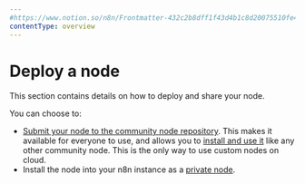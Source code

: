 ```yaml
---
#https://www.notion.so/n8n/Frontmatter-432c2b8dff1f43d4b1c8d20075510fe4
contentType: overview
---
```


# Deploy a node

This section contains details on how to deploy and share your node.

You can choose to:

* [Submit your node to the community node repository](/integrations/creating-nodes/deploy/submit-community-nodes.md). This makes it available for everyone to use, and allows you to [install and use it](/integrations/community-nodes/installation/index.md) like any other community node. This is the only way to use custom nodes on cloud.
* Install the node into your n8n instance as a [private node](/integrations/creating-nodes/deploy/install-private-nodes.md).
